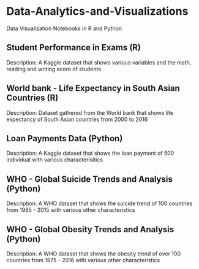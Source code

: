 # Data-Analytics-and-Visualizations
Data Visualization Notebooks in R and Python

## Student Performance in Exams (R)
Description: A Kaggle dataset that shows various variables and the math, reading and writing score of students

## World bank - Life Expectancy in South Asian Countries (R)
Description: Dataset gathered from the World bank that shows life expectancy of South Asian countries from 2000 to 2016

## Loan Payments Data (Python)
Description: A Kaggle dataset that shows the loan payment of 500 individual with various characterisitics

## WHO - Global Suicide Trends and Analysis (Python)
Description: A WHO dataset that shows the suicide trend of 100 countries from 1985 - 2015 with various other characteristics

## WHO - Global Obesity Trends and Analysis (Python)
Description: A WHO dataset that shows the obesity trend of over 100 countries from 1975 - 2016 with various other characteristics
